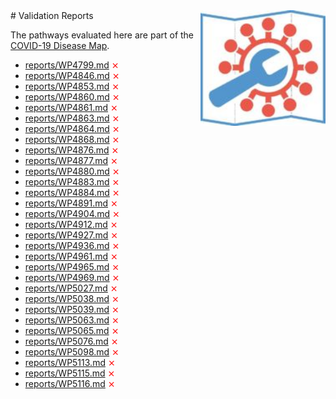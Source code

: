 <img style="float: right; width: 200px" src="logo.png" />
# Validation Reports

The pathways evaluated here are part of the [COVID-19 Disease Map](https://www.embopress.org/doi/full/10.15252/msb.202110387).

* [reports/WP4799.md](reports/WP4799.md) <span style="color:red">⨯</span>
* [reports/WP4846.md](reports/WP4846.md) <span style="color:red">⨯</span>
* [reports/WP4853.md](reports/WP4853.md) <span style="color:red">⨯</span>
* [reports/WP4860.md](reports/WP4860.md) <span style="color:red">⨯</span>
* [reports/WP4861.md](reports/WP4861.md) <span style="color:red">⨯</span>
* [reports/WP4863.md](reports/WP4863.md) <span style="color:red">⨯</span>
* [reports/WP4864.md](reports/WP4864.md) <span style="color:red">⨯</span>
* [reports/WP4868.md](reports/WP4868.md) <span style="color:red">⨯</span>
* [reports/WP4876.md](reports/WP4876.md) <span style="color:red">⨯</span>
* [reports/WP4877.md](reports/WP4877.md) <span style="color:red">⨯</span>
* [reports/WP4880.md](reports/WP4880.md) <span style="color:red">⨯</span>
* [reports/WP4883.md](reports/WP4883.md) <span style="color:red">⨯</span>
* [reports/WP4884.md](reports/WP4884.md) <span style="color:red">⨯</span>
* [reports/WP4891.md](reports/WP4891.md) <span style="color:red">⨯</span>
* [reports/WP4904.md](reports/WP4904.md) <span style="color:red">⨯</span>
* [reports/WP4912.md](reports/WP4912.md) <span style="color:red">⨯</span>
* [reports/WP4927.md](reports/WP4927.md) <span style="color:red">⨯</span>
* [reports/WP4936.md](reports/WP4936.md) <span style="color:red">⨯</span>
* [reports/WP4961.md](reports/WP4961.md) <span style="color:red">⨯</span>
* [reports/WP4965.md](reports/WP4965.md) <span style="color:red">⨯</span>
* [reports/WP4969.md](reports/WP4969.md) <span style="color:red">⨯</span>
* [reports/WP5027.md](reports/WP5027.md) <span style="color:red">⨯</span>
* [reports/WP5038.md](reports/WP5038.md) <span style="color:red">⨯</span>
* [reports/WP5039.md](reports/WP5039.md) <span style="color:red">⨯</span>
* [reports/WP5063.md](reports/WP5063.md) <span style="color:red">⨯</span>
* [reports/WP5065.md](reports/WP5065.md) <span style="color:red">⨯</span>
* [reports/WP5076.md](reports/WP5076.md) <span style="color:red">⨯</span>
* [reports/WP5098.md](reports/WP5098.md) <span style="color:red">⨯</span>
* [reports/WP5113.md](reports/WP5113.md) <span style="color:red">⨯</span>
* [reports/WP5115.md](reports/WP5115.md) <span style="color:red">⨯</span>
* [reports/WP5116.md](reports/WP5116.md) <span style="color:red">⨯</span>
